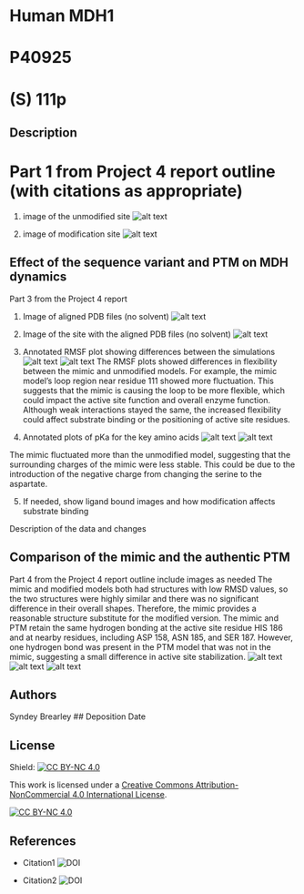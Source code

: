# Human MDH1

# P40925

# (S) 111p

## Description

# Part 1 from Project 4 report outline (with citations as appropriate)

1.  image of the unmodified site ![alt text](images/unmodified_active_site.png)

2.  image of modification site ![alt text](images/modified_active_site.png)

## Effect of the sequence variant and PTM on MDH dynamics

Part 3 from the Project 4 report

1.  Image of aligned PDB files (no solvent) ![alt text](images/all4alignedstructures.png)

2.  Image of the site with the aligned PDB files (no solvent) ![alt text](images/alignedsite.png)

3.  Annotated RMSF plot showing differences between the simulations ![alt text](images/mimic_RMSF.png) ![alt text](images/unmodified_rmsfplot.png) The RMSF plots showed differences in flexibility between the mimic and unmodified models. For example, the mimic model’s loop region near residue 111 showed more fluctuation. This suggests that the mimic is causing the loop to be more flexible, which could impact the active site function and overall enzyme function. Although weak interactions stayed the same, the increased flexibility could affect substrate binding or the positioning of active site residues.

4.  Annotated plots of pKa for the key amino acids ![alt text](images/unmodified_PKAtraj.png) ![alt text](images/mimic_PKAtraj.png)

The mimic fluctuated more than the unmodified model, suggesting that the surrounding charges of the mimic were less stable. This could be due to the introduction of the negative charge from changing the serine to the aspartate.

5.  If needed, show ligand bound images and how modification affects substrate binding

Description of the data and changes

## Comparison of the mimic and the authentic PTM

Part 4 from the Project 4 report outline include images as needed The mimic and modified models both had structures with low RMSD values, so the two structures were highly similar and there was no significant difference in their overall shapes. Therefore, the mimic provides a reasonable structure substitute for the modified version. The mimic and PTM retain the same hydrogen bonding at the active site residue HIS 186 and at nearby residues, including ASP 158, ASN 185, and SER 187. However, one hydrogen bond was present in the PTM model that was not in the mimic, suggesting a small difference in active site stabilization. ![alt text](images/rmsd_plot.png) ![alt text](images/mimic_active_site.png) ![alt text](images/modified_active_site.png)


## Authors

Syndey Brearley \## Deposition Date

## License

Shield: [![CC BY-NC 4.0](https://img.shields.io/badge/License-CC%20BY--NC%204.0-lightgrey.svg)](https://creativecommons.org/licenses/by-nc/4.0/)

This work is licensed under a [Creative Commons Attribution-NonCommercial 4.0 International License](https://creativecommons.org/licenses/by-nc/4.0/).

[![CC BY-NC 4.0](https://licensebuttons.net/l/by-nc/4.0/88x31.png)](https://creativecommons.org/licenses/by-nc/4.0/)

## References

-   Citation1 ![DOI](https://doi.org/10.1042/EBC20230079)

-   Citation2 ![DOI](DOI%20link)
